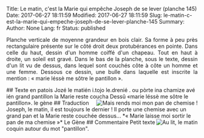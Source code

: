 Title: Le matin, c'est la Marie qui empêche Joseph de se lever (planche 145)
Date: 2017-06-27 18:11:59
Modified: 2017-06-27 18:11:59
Slug: le-matin-c-est-la-marie-qui-empeche-joseph-de-se-lever-planche-145
Summary: 
Author: None
Lang: fr
Status: published

<p style="text-align:justify;">Planche verticale de moyenne grandeur en bois clair. Sa forme à peu près rectangulaire présente sur le côté droit deux protubérances en pointe. Dans celle du haut, dessin d'un homme coiffé d'un chapeau. Tout en haut à droite, un soleil est gravé. Dans le bas de la planche, sous le texte, dessin d'un lit vu de dessus, dans lequel sont couchés côte à côte un homme et une femme. Dessous ce dessin, une bulle dans laquelle est inscrite la mention : « marie  léssè me  sôtre  le  pantillon ». </p>
<img style="float: left;" alt="" src="{static}/images/planche_145.png">
## Texte en patois
Jozé le matién i.tojo le.drenié . ou pòrte ina chamize avé ién grand pantillon la Marie reste coucha Dessû                          «marie  léssè me  sôtre  le  pantillon».                                 le gène
   <img style="float: right;" alt="Mais rends moi mon pan de chemise !" src="{static}/images/planche_145_dessin_milieu.png">  
## Traduction
Joseph, le matin, il est toujours le dernier !  Il porte une chemise avec un grand pan et la Marie reste couchée dessus...           
                  *« Marie laisse moi sortir le pan de ma chemise »*  	 
        Le Gène
<img style="float: right;" alt="Au lit, le matin" src="{static}/images/planche_145_dessin_bas.png">
## Commentaire
Petit texte coquin autour du mot "pantillon".
